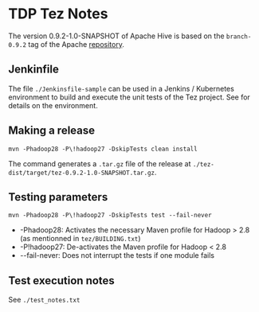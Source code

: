 # TDP Tez Notes

The version 0.9.2-1.0-SNAPSHOT of Apache Hive is based on the `branch-0.9.2` tag of the Apache [repository](https://github.com/apache/tez/tree/branch-0.9.2).

## Jenkinfile

The file `./Jenkinsfile-sample` can be used in a Jenkins / Kubernetes environment to build and execute the unit tests of the Tez project. See []() for details on the environment.

## Making a release

```
mvn -Phadoop28 -P\!hadoop27 -DskipTests clean install
```

The command generates a `.tar.gz` file of the release at `./tez-dist/target/tez-0.9.2-1.0-SNAPSHOT.tar.gz`.

## Testing parameters

```
mvn -Phadoop28 -P\!hadoop27 -DskipTests test --fail-never
```

- -Phadoop28: Activates the necessary Maven profile for Hadoop > 2.8 (as mentionned in `tez/BUILDING.txt`)
- -P\!hadoop27: De-activates the Maven profile for Hadoop < 2.8
- --fail-never: Does not interrupt the tests if one module fails

## Test execution notes

See `./test_notes.txt`